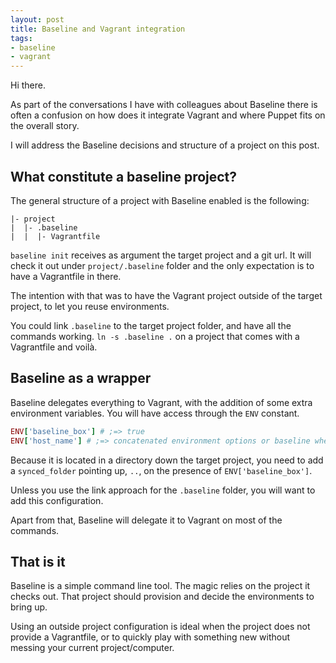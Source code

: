 ```yaml
---
layout: post
title: Baseline and Vagrant integration
tags:
- baseline
- vagrant
---
```


Hi there.

As part of the conversations I have with colleagues about Baseline there is often a confusion on how does it integrate Vagrant and where Puppet fits on the overall story.

I will address the Baseline decisions and structure of a project on this post.

## What constitute a baseline project?

The general structure of a project with Baseline enabled is the following:

```
|- project
|  |- .baseline
|  |  |- Vagrantfile
```

`baseline init` receives as argument the target project and a git url.
It will check it out under `project/.baseline` folder and the only expectation is to have a Vagrantfile in there.

The intention with that was to have the Vagrant project outside of the target project, to let you reuse environments.

You could link `.baseline` to the target project folder, and have all the commands working.
`ln -s .baseline .` on a project that comes with a Vagrantfile and voilà.

## Baseline as a wrapper

Baseline delegates everything to Vagrant, with the addition of some extra environment variables.
You will have access through the `ENV` constant.

```ruby
ENV['baseline_box'] # ;=> true
ENV['host_name'] # ;=> concatenated environment options or baseline when not set
```

Because it is located in a directory down the target project, you need to add a `synced_folder` pointing up, `..`, on the presence of `ENV['baseline_box']`.

Unless you use the link approach for the `.baseline` folder, you will want to add this configuration.

Apart from that, Baseline will delegate it to Vagrant on most of the commands.

## That is it
Baseline is a simple command line tool. The magic relies on the project it checks out.
That project should provision and decide the environments to bring up.

Using an outside project configuration is ideal when the project does not provide a Vagrantfile, or to quickly play with something new without messing your current project/computer.